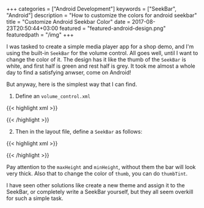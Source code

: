 +++
categories = ["Android Development"]
keywords = ["SeekBar", "Android"]
description = "How to customize the colors for android seekbar"
title = "Customize Android Seekbar Color"
date = 2017-08-23T20:50:44+03:00
featured = "featured-android-design.png"
featuredpath = "/img"
+++

I was tasked to create a simple media player app for a shop demo, and I'm using the built-in `SeekBar` for the volume control. All goes well, until I want to change the color of it. The design has it like the thumb of the `SeekBar` is white, and first half is green and rest half is grey. It took me almost a whole day to find a satisfying anwser, come on Android!

But anyway, here is the simplest way that I can find.

1. Define an `volume_control.xml`

{{< highlight xml >}}

<?xml version="1.0" encoding="utf-8"?>
<layer-list xmlns:android="http://schemas.android.com/apk/res/android" >
    <item android:id="@android:id/background">
        <shape android:shape="rectangle" >
            <solid
                android:color="@color/grey" />
        </shape>
    </item>
    <item android:id="@android:id/progress">
        <clip>
            <shape android:shape="rectangle" >
                <solid
                    android:color="@color/green" />
            </shape>
        </clip>
    </item>
</layer-list>

{{< /highlight >}}

2. Then in the layout file, define a `SeekBar` as follows:

{{< highlight xml >}}

<SeekBar
    android:layout_width="match_parent"
    android:layout_height="wrap_content"
    android:max="100"
    android:maxHeight="3dp" 
    android:minHeight="3dp"
    android:progressDrawable="@drawable/volume_seekbar"
    android:thumbTint="@color/white"/>
{{< /highlight >}}

Pay attention to the `maxHeight` and `minHeight`, without them the bar will look very thick.
Also that to change the color of `thumb`, you can do `thumbTint`.

I have seen other solutions like create a new theme and assign it to the SeekBar, or completely write a SeekBar yourself, but they all seem overkill for such a simple task.
